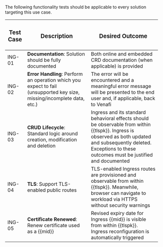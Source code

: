 The following functionality tests should be applicable to every solution targeting this use case.

| <h3>**Test Case**</h3> | <h3>**Description**</h3> | <h3>**Desired Outcome**</h3> |
| --- | --- | --- |
| ING-01 | **Documentation**: Solution should be fully documented | Both online and embedded CRD documentation (when applicable) is provided |
| ING-02 | **Error Handling**: Perform an operation which you expect to fail (unsupported key size, missing/incomplete data, etc.) | The error will be encountered and a meaningful error message will be presented to the end user and, if applicable, back to Venafi |
| ING-03 | **CRUD Lifecycle**: Standard logic around creation, modification and deletion | Ingress and its standard behavioral effects should be observable from within {{tlspk}}. Ingress is observed as both updated and subsequently deleted. Exceptions to these outcomes must be justified and documented | 
| ING-04 | **TLS**: Support TLS-enabled public routes | TLS-enabled Ingress routes are provisioned and observable from within {{tlspk}}. Meanwhile, browser can navigate to workload via HTTPS without security warnings | 
| ING-05 | **Certificate Renewed**: Renew certificate used as a {{mid}} | Revised expiry date for Ingress {{mid}} is visible from within {{tlspk}}. Ingress reconfiguration is automatically triggered |
